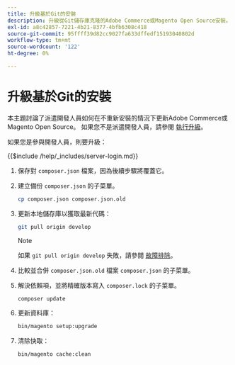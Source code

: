 ```yaml
---
title: 升級基於Git的安裝
description: 升級從Git儲存庫克隆的Adobe Commerce或Magento Open Source安裝。
exl-id: a8c42857-7221-4b21-8377-4bfb6308c418
source-git-commit: 95ffff39d82cc9027fa633dffedf15193040802d
workflow-type: tm+mt
source-wordcount: '122'
ht-degree: 0%

---
```


# 升級基於Git的安裝

本主題討論了派遣開發人員如何在不重新安裝的情況下更新Adobe Commerce或Magento Open Source。 如果您不是派遣開發人員，請參閱 [執行升級](../implementation/perform-upgrade.md)。

如果您是參與開發人員，則要升級：

{{$include /help/_includes/server-login.md}}

1. 保存對 `composer.json` 檔案，因為後續步驟將覆蓋它。

1. 建立備份 `composer.json` 的子菜單。

   ```bash
   cp composer.json composer.json.old
   ```

1. 更新本地儲存庫以獲取最新代碼：

   ```bash
   git pull origin develop
   ```

   >[!NOTE]
   >
   >如果 `git pull origin develop` 失敗，請參閱 [故障排除](https://support.magento.com/hc/en-us/articles/360034229872)。

1. 比較並合併 `composer.json.old` 檔案 `composer.json` 的子菜單。

1. 解決依賴項，並將精確版本寫入 `composer.lock` 的子菜單。

   ```bash
   composer update
   ```

1. 更新資料庫：

   ```bash
   bin/magento setup:upgrade
   ```

1. 清除快取：

   ```bash
   bin/magento cache:clean
   ```
